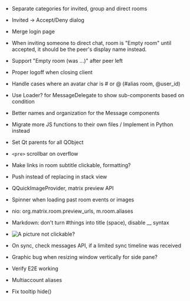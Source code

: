 - Separate categories for invited, group and direct rooms
- Invited → Accept/Deny dialog
- Merge login page

- When inviting someone to direct chat, room is "Empty room" until accepted,
  it should be the peer's display name instead.
- Support "Empty room (was ...)" after peer left

- Proper logoff when closing client

- Handle cases where an avatar char is # or @ (#alias room, @user\_id)

- Use Loader? for MessageDelegate to show sub-components based on condition
- Better names and organization for the Message components

- Migrate more JS functions to their own files / Implement in Python instead

- Set Qt parents for all QObject

- `<pre>` scrollbar on overflow

- Make links in room subtitle clickable, formatting?

- Push instead of replacing in stack view

- QQuickImageProvider, matrix preview API

- Spinner when loading past room events or images

- nio: org.matrix.room.preview\_urls, m.room.aliases

- Markdown: don't turn #things into title (space), disable __ syntax
- ![A picture](https://picsum.photos/256/256) not clickable?

- On sync, check messages API, if a limited sync timeline was received

- Graphic bug when resizing window vertically for side pane?

- Verify E2E working

- Multiaccount aliases

- Fix tooltip hide()

